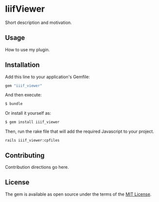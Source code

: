 # IiifViewer
Short description and motivation.

## Usage
How to use my plugin.

## Installation
Add this line to your application's Gemfile:

```ruby
gem "iiif_viewer"
```

And then execute:
```bash
$ bundle
```

Or install it yourself as:
```bash
$ gem install iiif_viewer
```

Then, run the rake file that will add the required Javascript to your project.
```
rails iiif_viewer:cpfiles
```

## Contributing
Contribution directions go here.

## License
The gem is available as open source under the terms of the [MIT License](https://opensource.org/licenses/MIT).

